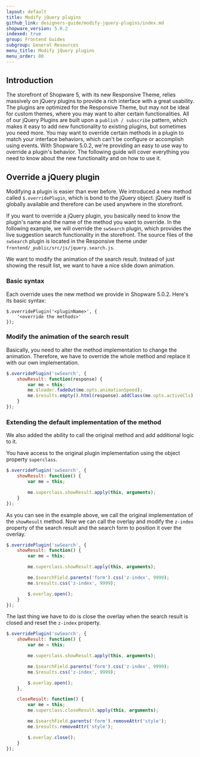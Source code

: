 ```yaml
---
layout: default
title: Modify jQuery plugins 
github_link: designers-guide/modify-jquery-plugins/index.md
shopware_version: 5.0.2
indexed: true
group: Frontend Guides
subgroup: General Resources
menu_title: Modify jQuery plugins
menu_order: 80
---
```


## Introduction
The storefront of Shopware 5, with its new Responsive Theme, relies massively on jQuery plugins to provide a rich interface with a great usability. The plugins are optimized for the Responsive Theme, but may not be ideal for custom themes, where you may want to alter certain functionalities. All of our jQuery Plugins are built upon a ```publish / subscribe``` pattern, which makes it easy to add new functionality to existing plugins, but sometimes you need more. You may want to override certain methods in a plugin to match your interface behaviors, which can't be configure or accomplish using events.
With Shopware 5.0.2, we're providing an easy to use way to override a plugin's behavior. The following guide will cover everything you need to know about the new functionality and on how to use it.

## Override a jQuery plugin
Modifying a plugin is easier than ever before. We introduced a new method called `$.overridePlugin`, which is bond to the jQuery object. jQuery itself is globally available and therefore can be used anywhere in the storefront.

If you want to override a jQuery plugin, you basically need to know the plugin's name and the name of the method you want to override. In the following example, we will override the `swSearch` plugin, which provides the live suggestion search functionality in the storefront. The source files of the `swSearch` plugin is located in the Responsive theme under ```frontend/_public/src/js/jquery.search.js```.

We want to modify the animation of the search result. Instead of just showing the result list, we want to have a nice slide down animation.

### Basic syntax
Each override uses the new method we provide in Shopware 5.0.2. Here's its basic syntax:

```
$.overridePlugin('<pluginName>', {
    '<override the methods>'
});
```

### Modify the animation of the search result
Basically, you need to alter the method implementation to change the animation. Therefore, we have to override the whole method and replace it with our own implementation.

```javascript
$.overridePlugin('swSearch', {
    showResult: function(response) {
        var me = this;
        me.$loader.fadeOut(me.opts.animationSpeed);
        me.$results.empty().html(response).addClass(me.opts.activeCls).slideToggle('fast');
    }
});
```

### Extending the default implementation of the method
We also added the ability to call the original method and add additional logic to it.

You have access to the original plugin implementation using the object property ```superclass```.

```javascript
$.overridePlugin('swSearch', {
    showResult: function() {
        var me = this;

        me.superclass.showResult.apply(this, arguments);
    }
});
```

As you can see in the example above, we call the original implementation of the ```showResult``` method. Now we can call the overlay and modify the ```z-index``` property of the search result and the search form to position it over the overlay.

```javascript
$.overridePlugin('swSearch', {
    showResult: function() {
        var me = this;

        me.superclass.showResult.apply(this, arguments);

        me.$searchField.parents('form').css('z-index', 9999);
        me.$results.css('z-index', 9999);

        $.overlay.open();
    }
});
```

The last thing we have to do is close the overlay when the search result is closed and reset the ```z-index``` property.

```javascript
$.overridePlugin('swSearch', {
    showResult: function() {
        var me = this;

        me.superclass.showResult.apply(this, arguments);

        me.$searchField.parents('form').css('z-index', 9999);
        me.$results.css('z-index', 9999);

        $.overlay.open();
    },

    closeResult: function() {
        var me = this;
        me.superclass.closeResult.apply(this, arguments);

        me.$searchField.parents('form').removeAttr('style');
        me.$results.removeAttr('style');

        $.overlay.close();
    }
});
```
